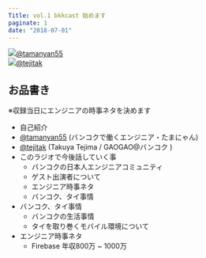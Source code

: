 ```yaml
---
Title: vol.1 bkkcast 始めます
paginate: 1
date: "2018-07-01"
---
```


<!-- <div class="media-wrapper">
  <audio id="player2" preload="none" controls style="width:100%;">
      <source src="http://www.largesound.com/ashborytour/sound/AshboryBYU.mp3" type="audio/mp3">
  </audio>
</div> -->

<div class="presenter-container">
  <div class="presenter-item">
    <a href="https://twitter.com/tamanyan55" target="_blank"><img class="icon" src="https://pbs.twimg.com/profile_images/712212594396778497/BqOVpfAj_400x400.jpg"><span>@tamanyan55</span></a>
  </div>
  <div class="presenter-item">
    <a href="https://twitter.com/tejitak" target="_blank"><img class="icon" src="https://pbs.twimg.com/profile_images/962982531938246656/wGmx7qIC_400x400.jpg"><span>@tejitak</span></a>
  </div>
</div>

## お品書き

※収録当日にエンジニアの時事ネタを決めます

- 自己紹介
 - <a href="https://twitter.com/tamanyan55" target="_blank">@tamanyan55</a> (バンコクで働くエンジニア・たまにゃん)
 - <a href="https://twitter.com/tejitak" target="_blank">@tejitak</a> (Takuya Tejima / GAOGAO@バンコク )
- このラジオで今後話していく事
  - バンコクの日本人エンジニアコミュニティ
  - ゲスト出演者について
  - エンジニア時事ネタ
  - バンコク、タイ事情
- バンコク、タイ事情
  - バンコクの生活事情
  - タイを取り巻くモバイル環境について
- エンジニア時事ネタ
  - Firebase 年収800万 ~ 1000万
